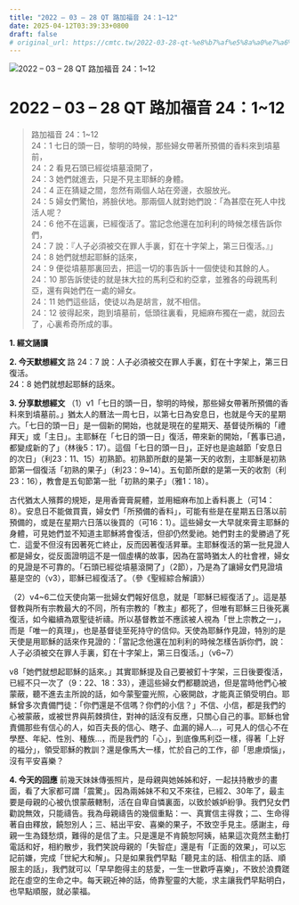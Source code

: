 ```yaml
---
title: "2022 – 03 – 28 QT 路加福音 24：1~12"
date: 2025-04-12T03:39:33+0800
draft: false
# original_url: https://cmtc.tw/2022-03-28-qt-%e8%b7%af%e5%8a%a0%e7%a6%8f%e9%9f%b3-24%ef%bc%9a112
---
```


![2022 – 03 – 28 QT 路加福音 24：1\~12](/images/qt.jpg   "2022 – 03 – 28 QT 路加福音 24：1\~12")

# 2022 – 03 – 28 QT 路加福音 24：1\~12

> 路加福音 24：1\~12  
> 24：1 七日的頭一日，黎明的時候，那些婦女帶著所預備的香料來到墳墓前，  
> 24：2 看見石頭已經從墳墓滾開了，  
> 24：3 她們就進去，只是不見主耶穌的身體。  
> 24：4 正在猜疑之間，忽然有兩個人站在旁邊，衣服放光。  
> 24：5 婦女們驚怕，將臉伏地。那兩個人就對她們說：「為甚麼在死人中找活人呢？  
> 24：6 他不在這裏，已經復活了。當記念他還在加利利的時候怎樣告訴你們，  
> 24：7 說：『人子必須被交在罪人手裏，釘在十字架上，第三日復活。』」  
> 24：8 她們就想起耶穌的話來，  
> 24：9 便從墳墓那裏回去，把這一切的事告訴十一個使徒和其餘的人。  
> 24：10 那告訴使徒的就是抹大拉的馬利亞和約亞拿，並雅各的母親馬利亞，還有與她們在一處的婦女。  
> 24：11 她們這些話，使徒以為是胡言，就不相信。  
> 24：12 彼得起來，跑到墳墓前，低頭往裏看，見細麻布獨在一處，就回去了，心裏希奇所成的事。

**1. 經文誦讀**

**2.  今天默想經文**
路 24：7 說：人子必須被交在罪人手裏，釘在十字架上，第三日復活。  
24：8 她們就想起耶穌的話來。

**3. 分享默想經文**
（1）v1「七日的頭一日，黎明的時候，那些婦女帶著所預備的香料來到墳墓前。」猶太人的曆法一周七日，以第七日為安息日，也就是今天的星期六。「七日的頭一日」是一個新的開始，也就是現在的星期天、基督徒所稱的「禮拜天」或「主日」。主耶穌在「七日的頭一日」復活，帶來新的開始，「舊事已過，都變成新的了」（林後5：17）。這個「七日的頭一日」，正好也是逾越節「安息日的次日」（利23：11、15）初熟節。初熟節所獻的是第一天的收割，主耶穌是初熟節第一個復活「初熟的果子」（利23：9\~14）。五旬節所獻的是第一天的收割（利23：16），教會是五旬節第一批「初熟的果子」（雅1：18）。

古代猶太人殯葬的規矩，是用香膏膏屍體，並用細麻布加上香料裹上（可14：8）。安息日不能做買賣，婦女們「所預備的香料」，可能有些是在星期五日落以前預備的，或是在星期六日落以後買的（可16：1）。這些婦女一大早就來膏主耶穌的身體，可見她們並不知道主耶穌將會復活，但卻仍然愛祂。她們對主的愛勝過了死亡．這愛不但沒有因著死亡終止，反而因著復活昇華。主耶穌復活的第一批見證人都是婦女，從反面證明這不是一個虛構的故事，因為在當時猶太人的社會裡，婦女的見證是不可靠的。「石頭已經從墳墓滾開了」（2節），乃是為了讓婦女們見證墳墓是空的（v3），耶穌已經復活了。（參《聖經綜合解讀》）

（2）v4\~6二位天使向第一批婦女們報好信息，就是「耶穌已經復活了」。這是基督教與所有宗教最大的不同，所有宗教的「教主」都死了，但唯有耶穌三日後死裏復活，如今繼續為眾聖徒祈禱。所以基督教並不應該被人視為「世上宗教之一」，而是「唯一的真理」，也是基督徒至死持守的信仰。天使為耶穌作見證，特別的是天使是用耶穌的話來作見證的：「當記念他還在加利利的時候怎樣告訴你們，說：人子必須被交在罪人手裏，釘在十字架上，第三日復活。」（v6\~7）

v8「她們就想起耶穌的話來。」其實耶穌提及自己要被釘十字架，三日後要復活，已經不只一次了（9：22、18：33），連這些婦女們都聽說過，但是當時他們心被蒙蔽，聽不進去主所說的話，如今蒙聖靈光照，心竅開啟，才能真正領受明白。耶穌曾多次責備門徒：「你們還是不信嗎？你們的小信？」不信、小信，都是我們的心被蒙蔽，或被世界與荊棘擠住，對神的話沒有反應，只關心自己的事。耶穌也曾責備那些有信心的人，如百夫長的信心、瞎子、血漏的婦人…，可見人的信心不在學歷、年紀、性別、種族…，而是我們的「心」，到底像馬利亞一樣，得著「上好的福分」，領受耶穌的教訓？還是像馬大一樣，忙於自己的工作，卻「思慮煩惱」，沒有平安喜樂？

**4. 今天的回應**
前幾天妹妹傳張照片，是母親與她姊姊和好，一起扶持散步的畫面，看了大家都可謂「震驚」。因為兩姊妹不和又不來往，已經2、30年了，最主要是母親的心被仇恨蒙蔽轄制，活在自卑自憐裏面，以致於嫉妒紛爭。我們兒女們勸說無效，只能禱告。我為母親禱告的幾個重點：一、真實信主得救；二、生命得著自由釋放，饒恕別人；三、結出平安、喜樂的果子，不致空手見主。感謝主，母親一生為錢愁煩，難得的是信了主。只是還是不肯饒恕阿姨，結果這次竟然主動打電話和好，相約散步，我們笑說母親的「失智症」還是有「正面的效果」，可以忘記前嫌，完成「世紀大和解」。只是如果我們早點「聽見主的話、相信主的話、順服主的話」，我們就可以「早早飽得主的慈愛，一生一世歡呼喜樂」，不致於浪費蹉跎在虛空的生命之中。每天親近神的話，倚靠聖靈的大能，求主讓我們早點明白，也早點順服，就必蒙福。
